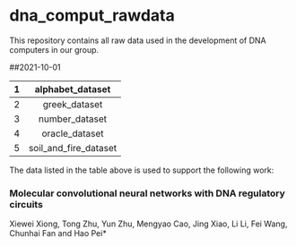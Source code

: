 # dna_comput_rawdata
This repository contains all raw data used in the development of DNA computers in our group. 

##2021-10-01

|1|alphabet_dataset|
|:------:|:------:|
|2|greek_dataset|
|3|number_dataset|
|4|oracle_dataset|
|5|soil_and_fire_dataset|

The data listed in the table above is used to support the following work:
### Molecular convolutional neural networks with DNA regulatory circuits
Xiewei Xiong, Tong Zhu, Yun Zhu, Mengyao Cao, Jing Xiao, Li Li, Fei Wang, Chunhai Fan and Hao Pei*
